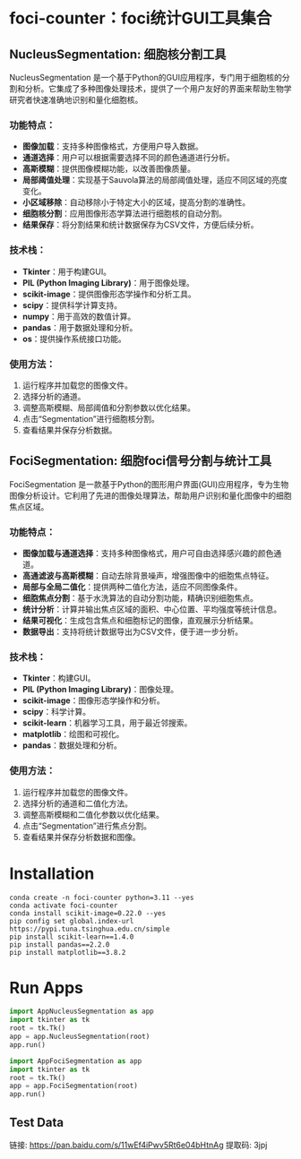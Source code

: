 # foci-counter：foci统计GUI工具集合



## NucleusSegmentation: 细胞核分割工具

NucleusSegmentation 是一个基于Python的GUI应用程序，专门用于细胞核的分割和分析。它集成了多种图像处理技术，提供了一个用户友好的界面来帮助生物学研究者快速准确地识别和量化细胞核。

### 功能特点：
- **图像加载**：支持多种图像格式，方便用户导入数据。
- **通道选择**：用户可以根据需要选择不同的颜色通道进行分析。
- **高斯模糊**：提供图像模糊功能，以改善图像质量。
- **局部阈值处理**：实现基于Sauvola算法的局部阈值处理，适应不同区域的亮度变化。
- **小区域移除**：自动移除小于特定大小的区域，提高分割的准确性。
- **细胞核分割**：应用图像形态学算法进行细胞核的自动分割。
- **结果保存**：将分割结果和统计数据保存为CSV文件，方便后续分析。

### 技术栈：
- **Tkinter**：用于构建GUI。
- **PIL (Python Imaging Library)**：用于图像处理。
- **scikit-image**：提供图像形态学操作和分析工具。
- **scipy**：提供科学计算支持。
- **numpy**：用于高效的数值计算。
- **pandas**：用于数据处理和分析。
- **os**：提供操作系统接口功能。

### 使用方法：
1. 运行程序并加载您的图像文件。
2. 选择分析的通道。
3. 调整高斯模糊、局部阈值和分割参数以优化结果。
4. 点击“Segmentation”进行细胞核分割。
5. 查看结果并保存分析数据。



## FociSegmentation: 细胞foci信号分割与统计工具

FociSegmentation 是一款基于Python的图形用户界面(GUI)应用程序，专为生物图像分析设计。它利用了先进的图像处理算法，帮助用户识别和量化图像中的细胞焦点区域。

### 功能特点：
- **图像加载与通道选择**：支持多种图像格式，用户可自由选择感兴趣的颜色通道。
- **高通滤波与高斯模糊**：自动去除背景噪声，增强图像中的细胞焦点特征。
- **局部与全局二值化**：提供两种二值化方法，适应不同图像条件。
- **细胞焦点分割**：基于水洗算法的自动分割功能，精确识别细胞焦点。
- **统计分析**：计算并输出焦点区域的面积、中心位置、平均强度等统计信息。
- **结果可视化**：生成包含焦点和细胞标记的图像，直观展示分析结果。
- **数据导出**：支持将统计数据导出为CSV文件，便于进一步分析。

### 技术栈：
- **Tkinter**：构建GUI。
- **PIL (Python Imaging Library)**：图像处理。
- **scikit-image**：图像形态学操作和分析。
- **scipy**：科学计算。
- **scikit-learn**：机器学习工具，用于最近邻搜索。
- **matplotlib**：绘图和可视化。
- **pandas**：数据处理和分析。

### 使用方法：
1. 运行程序并加载您的图像文件。
2. 选择分析的通道和二值化方法。
3. 调整高斯模糊和二值化参数以优化结果。
4. 点击“Segmentation”进行焦点分割。
5. 查看结果并保存分析数据和图像。



# Installation

```shell
conda create -n foci-counter python=3.11 --yes
conda activate foci-counter
conda install scikit-image=0.22.0 --yes
pip config set global.index-url https://pypi.tuna.tsinghua.edu.cn/simple
pip install scikit-learn==1.4.0
pip install pandas==2.2.0
pip install matplotlib==3.8.2
```


# Run Apps

```python
import AppNucleusSegmentation as app
import tkinter as tk
root = tk.Tk()
app = app.NucleusSegmentation(root)
app.run()

import AppFociSegmentation as app
import tkinter as tk
root = tk.Tk()
app = app.FociSegmentation(root)
app.run()
```



## Test Data


链接: https://pan.baidu.com/s/11wEf4iPwv5Rt6e04bHtnAg 提取码: 3jpj 
